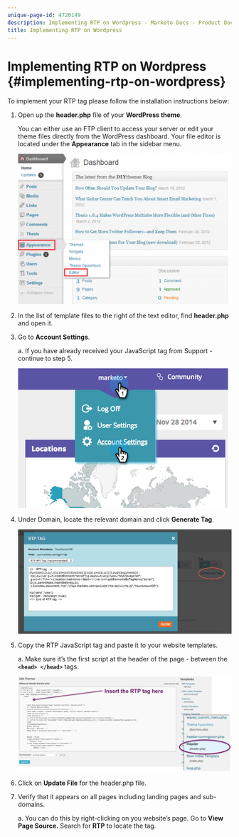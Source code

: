 ```yaml
---
unique-page-id: 4720149
description: Implementing RTP on Wordpress - Marketo Docs - Product Documentation
title: Implementing RTP on Wordpress
---
```


# Implementing RTP on Wordpress {#implementing-rtp-on-wordpress}

To implement your RTP tag please follow the installation instructions below:

1. Open up the **header.php** file of your **WordPress theme**.

   You can either use an FTP client to access your server or edit your theme files directly from the WordPress dashboard. Your file editor is located under the **Appearance** tab in the sidebar menu.

   ![](assets/image2014-11-30-15-3a35-3a30.png)

1. In the list of template files to the right of the text editor, find **header.php** and open it.

1. Go to **Account Settings**.

   a. If you have already received your JavaScript tag from Support - continue to step 5.  

   ![](assets/image2014-11-30-15-3a19-3a21-1.png)

1. Under Domain, locate the relevant domain and click **Generate Tag**.

   ![](assets/image2014-11-30-15-3a20-3a17-1.png)

1. Copy the RTP JavaScript tag and paste it to your website templates.

   a. Make sure it’s the first script at the header of the page - between the **`<head> </head>`** tags.

   ![](assets/image2014-11-30-15-3a36-3a31.png)

1. Click on **Update File** for the header.php file.

1. Verify that it appears on all pages including landing pages and sub-domains.

   a. You can do this by right-clicking on you website’s page. Go to **View Page Source.** Search for **RTP** to locate the tag.
